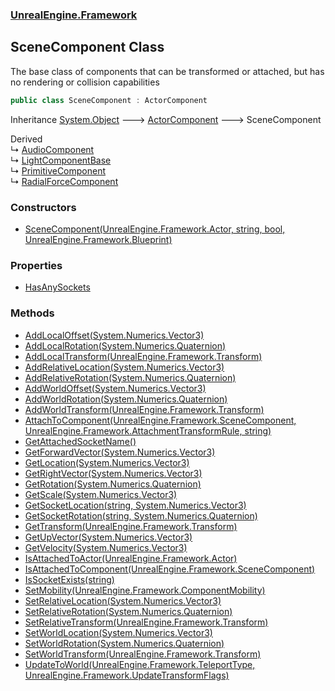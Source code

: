 ### [UnrealEngine.Framework](./UnrealEngine-Framework.md 'UnrealEngine.Framework')
## SceneComponent Class
The base class of components that can be transformed or attached, but has no rendering or collision capabilities  
```csharp
public class SceneComponent : ActorComponent
```
Inheritance [System.Object](https://docs.microsoft.com/en-us/dotnet/api/System.Object 'System.Object') &#129106; [ActorComponent](./UnrealEngine-Framework-ActorComponent.md 'UnrealEngine.Framework.ActorComponent') &#129106; SceneComponent  

Derived  
&#8627; [AudioComponent](./UnrealEngine-Framework-AudioComponent.md 'UnrealEngine.Framework.AudioComponent')  
&#8627; [LightComponentBase](./UnrealEngine-Framework-LightComponentBase.md 'UnrealEngine.Framework.LightComponentBase')  
&#8627; [PrimitiveComponent](./UnrealEngine-Framework-PrimitiveComponent.md 'UnrealEngine.Framework.PrimitiveComponent')  
&#8627; [RadialForceComponent](./UnrealEngine-Framework-RadialForceComponent.md 'UnrealEngine.Framework.RadialForceComponent')  
### Constructors
- [SceneComponent(UnrealEngine.Framework.Actor, string, bool, UnrealEngine.Framework.Blueprint)](./UnrealEngine-Framework-SceneComponent-SceneComponent(UnrealEngine-Framework-Actor_string_bool_UnrealEngine-Framework-Blueprint).md 'UnrealEngine.Framework.SceneComponent.SceneComponent(UnrealEngine.Framework.Actor, string, bool, UnrealEngine.Framework.Blueprint)')
### Properties
- [HasAnySockets](./UnrealEngine-Framework-SceneComponent-HasAnySockets.md 'UnrealEngine.Framework.SceneComponent.HasAnySockets')
### Methods
- [AddLocalOffset(System.Numerics.Vector3)](./UnrealEngine-Framework-SceneComponent-AddLocalOffset(System-Numerics-Vector3).md 'UnrealEngine.Framework.SceneComponent.AddLocalOffset(System.Numerics.Vector3)')
- [AddLocalRotation(System.Numerics.Quaternion)](./UnrealEngine-Framework-SceneComponent-AddLocalRotation(System-Numerics-Quaternion).md 'UnrealEngine.Framework.SceneComponent.AddLocalRotation(System.Numerics.Quaternion)')
- [AddLocalTransform(UnrealEngine.Framework.Transform)](./UnrealEngine-Framework-SceneComponent-AddLocalTransform(UnrealEngine-Framework-Transform).md 'UnrealEngine.Framework.SceneComponent.AddLocalTransform(UnrealEngine.Framework.Transform)')
- [AddRelativeLocation(System.Numerics.Vector3)](./UnrealEngine-Framework-SceneComponent-AddRelativeLocation(System-Numerics-Vector3).md 'UnrealEngine.Framework.SceneComponent.AddRelativeLocation(System.Numerics.Vector3)')
- [AddRelativeRotation(System.Numerics.Quaternion)](./UnrealEngine-Framework-SceneComponent-AddRelativeRotation(System-Numerics-Quaternion).md 'UnrealEngine.Framework.SceneComponent.AddRelativeRotation(System.Numerics.Quaternion)')
- [AddWorldOffset(System.Numerics.Vector3)](./UnrealEngine-Framework-SceneComponent-AddWorldOffset(System-Numerics-Vector3).md 'UnrealEngine.Framework.SceneComponent.AddWorldOffset(System.Numerics.Vector3)')
- [AddWorldRotation(System.Numerics.Quaternion)](./UnrealEngine-Framework-SceneComponent-AddWorldRotation(System-Numerics-Quaternion).md 'UnrealEngine.Framework.SceneComponent.AddWorldRotation(System.Numerics.Quaternion)')
- [AddWorldTransform(UnrealEngine.Framework.Transform)](./UnrealEngine-Framework-SceneComponent-AddWorldTransform(UnrealEngine-Framework-Transform).md 'UnrealEngine.Framework.SceneComponent.AddWorldTransform(UnrealEngine.Framework.Transform)')
- [AttachToComponent(UnrealEngine.Framework.SceneComponent, UnrealEngine.Framework.AttachmentTransformRule, string)](./UnrealEngine-Framework-SceneComponent-AttachToComponent(UnrealEngine-Framework-SceneComponent_UnrealEngine-Framework-AttachmentTransformRule_string).md 'UnrealEngine.Framework.SceneComponent.AttachToComponent(UnrealEngine.Framework.SceneComponent, UnrealEngine.Framework.AttachmentTransformRule, string)')
- [GetAttachedSocketName()](./UnrealEngine-Framework-SceneComponent-GetAttachedSocketName().md 'UnrealEngine.Framework.SceneComponent.GetAttachedSocketName()')
- [GetForwardVector(System.Numerics.Vector3)](./UnrealEngine-Framework-SceneComponent-GetForwardVector(System-Numerics-Vector3).md 'UnrealEngine.Framework.SceneComponent.GetForwardVector(System.Numerics.Vector3)')
- [GetLocation(System.Numerics.Vector3)](./UnrealEngine-Framework-SceneComponent-GetLocation(System-Numerics-Vector3).md 'UnrealEngine.Framework.SceneComponent.GetLocation(System.Numerics.Vector3)')
- [GetRightVector(System.Numerics.Vector3)](./UnrealEngine-Framework-SceneComponent-GetRightVector(System-Numerics-Vector3).md 'UnrealEngine.Framework.SceneComponent.GetRightVector(System.Numerics.Vector3)')
- [GetRotation(System.Numerics.Quaternion)](./UnrealEngine-Framework-SceneComponent-GetRotation(System-Numerics-Quaternion).md 'UnrealEngine.Framework.SceneComponent.GetRotation(System.Numerics.Quaternion)')
- [GetScale(System.Numerics.Vector3)](./UnrealEngine-Framework-SceneComponent-GetScale(System-Numerics-Vector3).md 'UnrealEngine.Framework.SceneComponent.GetScale(System.Numerics.Vector3)')
- [GetSocketLocation(string, System.Numerics.Vector3)](./UnrealEngine-Framework-SceneComponent-GetSocketLocation(string_System-Numerics-Vector3).md 'UnrealEngine.Framework.SceneComponent.GetSocketLocation(string, System.Numerics.Vector3)')
- [GetSocketRotation(string, System.Numerics.Quaternion)](./UnrealEngine-Framework-SceneComponent-GetSocketRotation(string_System-Numerics-Quaternion).md 'UnrealEngine.Framework.SceneComponent.GetSocketRotation(string, System.Numerics.Quaternion)')
- [GetTransform(UnrealEngine.Framework.Transform)](./UnrealEngine-Framework-SceneComponent-GetTransform(UnrealEngine-Framework-Transform).md 'UnrealEngine.Framework.SceneComponent.GetTransform(UnrealEngine.Framework.Transform)')
- [GetUpVector(System.Numerics.Vector3)](./UnrealEngine-Framework-SceneComponent-GetUpVector(System-Numerics-Vector3).md 'UnrealEngine.Framework.SceneComponent.GetUpVector(System.Numerics.Vector3)')
- [GetVelocity(System.Numerics.Vector3)](./UnrealEngine-Framework-SceneComponent-GetVelocity(System-Numerics-Vector3).md 'UnrealEngine.Framework.SceneComponent.GetVelocity(System.Numerics.Vector3)')
- [IsAttachedToActor(UnrealEngine.Framework.Actor)](./UnrealEngine-Framework-SceneComponent-IsAttachedToActor(UnrealEngine-Framework-Actor).md 'UnrealEngine.Framework.SceneComponent.IsAttachedToActor(UnrealEngine.Framework.Actor)')
- [IsAttachedToComponent(UnrealEngine.Framework.SceneComponent)](./UnrealEngine-Framework-SceneComponent-IsAttachedToComponent(UnrealEngine-Framework-SceneComponent).md 'UnrealEngine.Framework.SceneComponent.IsAttachedToComponent(UnrealEngine.Framework.SceneComponent)')
- [IsSocketExists(string)](./UnrealEngine-Framework-SceneComponent-IsSocketExists(string).md 'UnrealEngine.Framework.SceneComponent.IsSocketExists(string)')
- [SetMobility(UnrealEngine.Framework.ComponentMobility)](./UnrealEngine-Framework-SceneComponent-SetMobility(UnrealEngine-Framework-ComponentMobility).md 'UnrealEngine.Framework.SceneComponent.SetMobility(UnrealEngine.Framework.ComponentMobility)')
- [SetRelativeLocation(System.Numerics.Vector3)](./UnrealEngine-Framework-SceneComponent-SetRelativeLocation(System-Numerics-Vector3).md 'UnrealEngine.Framework.SceneComponent.SetRelativeLocation(System.Numerics.Vector3)')
- [SetRelativeRotation(System.Numerics.Quaternion)](./UnrealEngine-Framework-SceneComponent-SetRelativeRotation(System-Numerics-Quaternion).md 'UnrealEngine.Framework.SceneComponent.SetRelativeRotation(System.Numerics.Quaternion)')
- [SetRelativeTransform(UnrealEngine.Framework.Transform)](./UnrealEngine-Framework-SceneComponent-SetRelativeTransform(UnrealEngine-Framework-Transform).md 'UnrealEngine.Framework.SceneComponent.SetRelativeTransform(UnrealEngine.Framework.Transform)')
- [SetWorldLocation(System.Numerics.Vector3)](./UnrealEngine-Framework-SceneComponent-SetWorldLocation(System-Numerics-Vector3).md 'UnrealEngine.Framework.SceneComponent.SetWorldLocation(System.Numerics.Vector3)')
- [SetWorldRotation(System.Numerics.Quaternion)](./UnrealEngine-Framework-SceneComponent-SetWorldRotation(System-Numerics-Quaternion).md 'UnrealEngine.Framework.SceneComponent.SetWorldRotation(System.Numerics.Quaternion)')
- [SetWorldTransform(UnrealEngine.Framework.Transform)](./UnrealEngine-Framework-SceneComponent-SetWorldTransform(UnrealEngine-Framework-Transform).md 'UnrealEngine.Framework.SceneComponent.SetWorldTransform(UnrealEngine.Framework.Transform)')
- [UpdateToWorld(UnrealEngine.Framework.TeleportType, UnrealEngine.Framework.UpdateTransformFlags)](./UnrealEngine-Framework-SceneComponent-UpdateToWorld(UnrealEngine-Framework-TeleportType_UnrealEngine-Framework-UpdateTransformFlags).md 'UnrealEngine.Framework.SceneComponent.UpdateToWorld(UnrealEngine.Framework.TeleportType, UnrealEngine.Framework.UpdateTransformFlags)')
